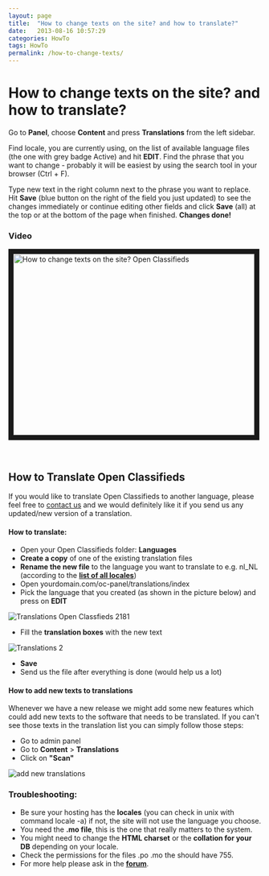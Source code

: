 ```yaml
---
layout: page
title:  "How to change texts on the site? and how to translate?"
date:   2013-08-16 10:57:29
categories: HowTo
tags: HowTo
permalink: /how-to-change-texts/
---
```

# How to change texts on the site? and how to translate?

Go to **Panel**, choose **Content** and press **Translations** from the left sidebar.

Find locale, you are currently using, on the list of available language files (the one with grey badge Active) and hit **EDIT**. Find the phrase that you want to change - probably it will be easiest by using the search tool in your browser (Ctrl + F).

Type new text in the right column next to the phrase you want to replace. Hit **Save** (blue button on the right of the field you just updated) to see the changes immediately or continue editing other fields and click **Save** (all) at the top or at the bottom of the page when finished. **Changes done!**

### Video

<a href="http://www.youtube.com/watch?feature=player_embedded&v=7Ha0SHeQPPA
" target="_blank"><img src="http://img.youtube.com/vi/7Ha0SHeQPPA/0.jpg" 
alt="How to change texts on the site? Open Classifieds " width="480" height="360" border="10" /></a>

<br>

## How to Translate Open Classifieds

If you would like to translate Open Classifieds to another language, please feel free to [contact us](http://open-classifieds.com/contact/) and we would definitely like it if you send us any updated/new version of a translation. 

#### **How to translate:**

  * Open your Open Classifieds folder: **Languages**
  * **Create a copy** of one of the existing translation files
  * **Rename the new file** to the language you want to translate to e.g. nl_NL (according to the **[list of all locales](http://www.roseindia.net/tutorials/I18N/locales-list.shtml)**)
  * Open yourdomain.com/oc-panel/translations/index
  * Pick the language that you created (as shown in the picture below) and press on **EDIT**
  
![Translations   Open Classfieds 2181](http://open-classifieds.com/wp-content/uploads/2010/06/Translations-Open-Classfieds-2181.png)  

  * Fill the **translation boxes** with the new text
  
![Translations 2](http://open-classifieds.com/wp-content/uploads/2010/06/Translations-2-1024x221.png)

  * **Save**
  * Send us the file after everything is done (would help us a lot)

#### **How to add new texts to translations**

Whenever we have a new release we might add some new features which could add new texts to the software that needs to be translated. If you can't see those texts in the translation list you can simply follow those steps: 

  * Go to admin panel
  * Go to **Content** > **Translations**
  * Click on **"Scan"**

![add new translations](http://open-classifieds.com/wp-content/uploads/2010/06/add-new-translations-1024x240.png)

### **Troubleshooting:**

  * Be sure your hosting has the **locales** (you can check in unix with command locale -a) if not, the site will not use the language you choose.
  * You need the **.mo file**, this is the one that really matters to the system.
  * You might need to change the **HTML charset** or the **collation for your DB** depending on your locale.
  * Check the permissions for the files .po .mo the should have 755.
  * For more help please ask in the **[forum](http://forums.open-classifieds.com/)**.
  
  
<!--title: How to change texts on the site? and how to translate?
link: http://open-classifieds.com/2013/08/16/how-to-change-texts/
author: 
description: 
post_id: 9509
created: 2013/08/16 12:57:29
created_gmt: 2013/08/16 10:57:29
comment_status: open
post_name: how-to-change-texts
status: publish
post_type: post-->